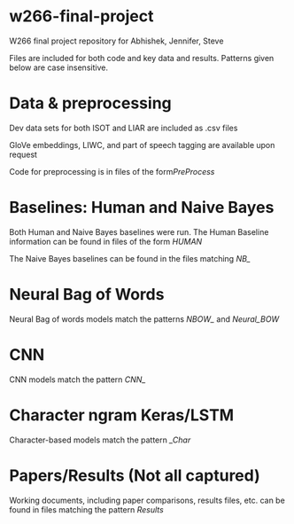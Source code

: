 # w266-final-project
W266 final project repository for Abhishek, Jennifer, Steve

Files are included for both code and key data and results.  Patterns given below are case insensitive.

# Data & preprocessing

Dev data sets for both ISOT and LIAR are included as .csv files 

GloVe embeddings, LIWC, and part of speech tagging are available upon request

Code for preprocessing is in files of the form*PreProcess*

# Baselines:  Human and Naive Bayes

Both Human and Naive Bayes baselines were run.  The Human Baseline information can be found in files of the form *HUMAN*

The Naive Bayes baselines can be found in the files matching *NB_*

# Neural Bag of Words

Neural Bag of words models match the patterns *NBOW_* and *Neural_BOW*

# CNN

CNN models match the pattern *CNN_*

# Character ngram Keras/LSTM

Character-based models match the pattern *_Char*

# Papers/Results (Not all captured)

Working documents, including paper comparisons, results files, etc. can be found in files matching the pattern *Results*
